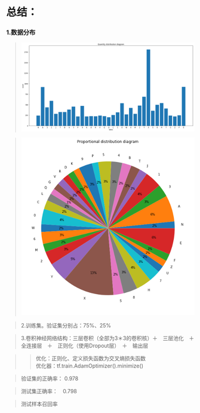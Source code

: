 # 总结：
### 1.数据分布
> ![数据分布](https://github.com/m-L-0/17b-LiShuHang-2015/blob/master/Vehicle_License_Plate_Recognition/image/index.png)

> ![数据分布](https://github.com/m-L-0/17b-LiShuHang-2015/blob/master/Vehicle_License_Plate_Recognition/image/index1.png)

> 2.训练集。验证集分别占：75%、25%

> 3.卷积神经网络结构：三层卷积（全部为3＊3的卷积核）＋　三层池化　＋　全连接层　＋　正则化（使用Dropout层）　＋　输出层

>> 优化：正则化、定义损失函数为交叉熵损失函数  
优化器：tf.train.AdamOptimizer().minimize()

> 验证集的正确率： 0.978

> 测试集正确率：　0.798

> 测试样本召回率
![]()
